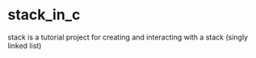 # stack_in_c

stack is a tutorial project for creating and interacting with a stack (singly linked list)
